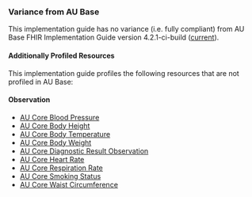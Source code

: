 ### Variance from AU Base
This implementation guide has no variance (i.e. fully compliant) from AU Base FHIR Implementation Guide version 4.2.1-ci-build ([current](https://build.fhir.org/ig/hl7au/au-fhir-base/)).

#### Additionally Profiled Resources
This implementation guide profiles the following resources that are not profiled in AU Base: 

#### Observation
- [AU Core Blood Pressure](https://build.fhir.org/ig/hl7au/au-fhir-core/StructureDefinition-au-core-bloodpressure.html)
- [AU Core Body Height](https://build.fhir.org/ig/hl7au/au-fhir-core/StructureDefinition-au-core-bodyheight.html)
- [AU Core Body Temperature](https://build.fhir.org/ig/hl7au/au-fhir-core/StructureDefinition-au-core-bodytemp.html)
- [AU Core Body Weight](https://build.fhir.org/ig/hl7au/au-fhir-core/StructureDefinition-au-core-bodyweight.html)
- [AU Core Diagnostic Result Observation](https://build.fhir.org/ig/hl7au/au-fhir-core/StructureDefinition-au-core-diagnosticresult.html)
- [AU Core Heart Rate](https://build.fhir.org/ig/hl7au/au-fhir-core/StructureDefinition-au-core-heartrate.html)
- [AU Core Respiration Rate](https://build.fhir.org/ig/hl7au/au-fhir-core/StructureDefinition-au-core-resprate.html)
- [AU Core Smoking Status](https://build.fhir.org/ig/hl7au/au-fhir-core/StructureDefinition-au-core-smokingstatus.html)
- [AU Core Waist Circumference](https://build.fhir.org/ig/hl7au/au-fhir-core/StructureDefinition-au-core-waistcircum.html)
